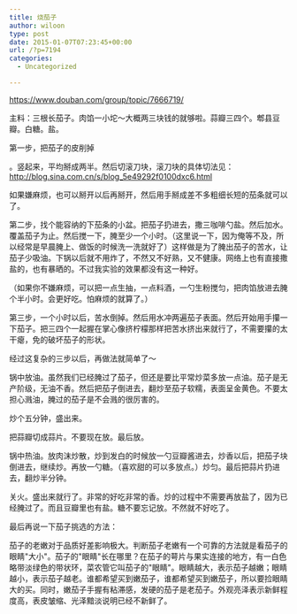 ```yaml
---
title: 烧茄子
author: wiloon
type: post
date: 2015-01-07T07:23:45+00:00
url: /?p=7194
categories:
  - Uncategorized

---
```

https://www.douban.com/group/topic/7666719/

主料：三根长茄子。肉馅一小坨～大概两三块钱的就够啦。蒜瓣三四个。郫县豆瓣。白糖。盐。

第一步，把茄子的皮削掉
  
。竖起来，平均掰成两半。然后切滚刀块，滚刀块的具体切法见：http://blog.sina.com.cn/s/blog_5e49292f0100dxc6.html
  
如果嫌麻烦，也可以掰开以后再掰开，然后用手掰成差不多粗细长短的茄条就可以了。

第二步，找个能容纳的下茄条的小盆。把茄子扔进去，撒三咖啡勺盐。然后加水。覆盖茄子为止。然后搅一下，腌至少一个小时。（这里说一下，因为俺等不及，所以经常是早晨腌上、做饭的时候洗一洗就好了）这样做是为了腌出茄子的苦水，让茄子少吸油。下锅以后就不用炸了，不然又不好熟，又不健康。网络上也有直接撒盐的，也有暴晒的。不过我实验的效果都没有这一种好。
  
（如果你不嫌麻烦，可以把一点生抽，一点料酒，一勺生粉搅匀，把肉馅放进去腌个半小时。会更好吃。怕麻烦的就算了。）

第三步，一个小时以后，苦水倒掉。然后用水冲两遍茄子表面。然后开始用手攥一下茄子。把三四个一起握在掌心像挤柠檬那样把苦水挤出来就行了，不需要攥的太干瘪，免的破坏茄子的形状。

经过这复杂的三步以后，再做法就简单了～

锅中放油。虽然我们已经腌过了茄子，但还是要比平常炒菜多放一点油。茄子是无产阶级，无油不香。然后把茄子倒进去，翻炒至茄子软糯，表面呈金黄色。不要太担心溅油，腌过的茄子是不会溅的很厉害的。
  
炒个五分钟，盛出来。
  
把蒜瓣切成蒜片。不要现在放。最后放。
  
锅中热油。放肉沫炒散，炒到发白的时候放一勺豆瓣酱进去，炒香以后，把茄子块倒进去，继续炒。再放一勺糖。（喜欢甜的可以多放点。）炒匀。最后把蒜片扔进去，翻炒半分钟。
  
关火。盛出来就行了。非常的好吃非常的香。炒的过程中不需要再放盐了，因为已经腌过了。而且豆瓣里也有盐。糖不要忘记放。不然就不好吃了。

最后再说一下茄子挑选的方法：
  
茄子的老嫩对于品质好差影响极大。判断茄子老嫩有一个可靠的方法就是看茄子的眼睛"大小"。茄子的"眼睛"长在哪里？在茄子的萼片与果实连接的地方，有一白色略带淡绿色的带状环，菜农管它叫茄子的"眼睛"。眼睛越大，表示茄子越嫩；眼睛越小，表示茄子越老。谁都希望买到嫩茄子，谁都希望买到嫩茄子，所以要捡眼睛大的买。同时，嫩茄子手握有粘滞感，发硬的茄子是老茄子。外观亮泽表示新鲜程度高，表皮皱缩、光泽黯淡说明已经不新鲜了。